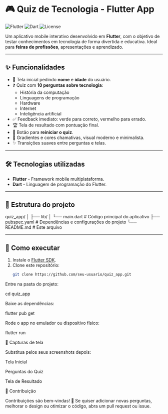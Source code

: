 # 🎮 Quiz de Tecnologia - Flutter App

![Flutter](https://img.shields.io/badge/Flutter-02569B?style=for-the-badge&logo=flutter&logoColor=white) ![Dart](https://img.shields.io/badge/Dart-0175C2?style=for-the-badge&logo=dart&logoColor=white) ![License](https://img.shields.io/badge/License-MIT-green?style=for-the-badge)

Um aplicativo mobile interativo desenvolvido em **Flutter**, com o objetivo de testar conhecimentos em tecnologia de forma divertida e educativa. Ideal para **feiras de profissões**, apresentações e aprendizado.

---

## ✨ Funcionalidades

- 📝 Tela inicial pedindo **nome** e **idade** do usuário.
- ❓ Quiz com **10 perguntas sobre tecnologia**:
  - História da computação
  - Linguagens de programação
  - Hardware
  - Internet
  - Inteligência artificial
- ✅ Feedback imediato: verde para correto, vermelho para errado.
- 🏆 Tela de resultado com pontuação final.
- 🔄 Botão para **reiniciar o quiz**.
- 🎨 Gradientes e cores chamativas, visual moderno e minimalista.
- ✨ Transições suaves entre perguntas e telas.

---

## 🛠 Tecnologias utilizadas

- **Flutter** - Framework mobile multiplataforma.
- **Dart** - Linguagem de programação do Flutter.

---

## 📂 Estrutura do projeto

quiz_app/
│
├── lib/
│ └── main.dart # Código principal do aplicativo
├── pubspec.yaml # Dependências e configurações do projeto
└── README.md # Este arquivo


---

## 🚀 Como executar

1. Instale o [Flutter SDK](https://flutter.dev/docs/get-started/install).  
2. Clone este repositório:
   ```bash
   git clone https://github.com/seu-usuario/quiz_app.git

Entre na pasta do projeto:

cd quiz_app


Baixe as dependências:

flutter pub get


Rode o app no emulador ou dispositivo físico:

flutter run

📸 Capturas de tela

Substitua pelos seus screenshots depois:

Tela Inicial


Perguntas do Quiz


Tela de Resultado


🤝 Contribuição

Contribuições são bem-vindas! 🙌
Se quiser adicionar novas perguntas, melhorar o design ou otimizar o código, abra um pull request ou issue.